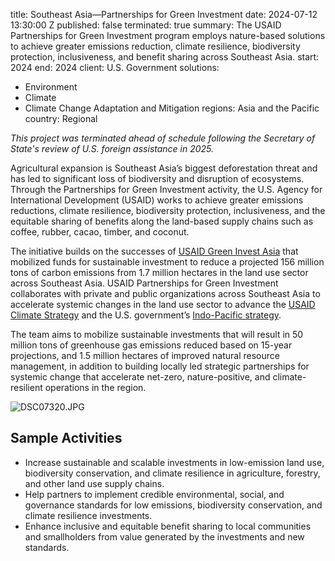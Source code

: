 
title: Southeast Asia—Partnerships for Green Investment
date: 2024-07-12 13:30:00 Z
published: false
terminated: true
summary: The USAID Partnerships for Green Investment program employs nature-based
  solutions to achieve greater emissions reduction, climate resilience, biodiversity
  protection, inclusiveness, and benefit sharing across Southeast Asia.
start: 2024
end: 2024
client: U.S. Government
solutions:
- Environment
- Climate
- Climate Change Adaptation and Mitigation
regions: Asia and the Pacific
country: Regional


<aside><em>This project was terminated ahead of schedule following the Secretary of State's review of U.S. foreign assistance in 2025.</em></aside>

Agricultural expansion is Southeast Asia’s biggest deforestation threat and has led to significant loss of biodiversity and disruption of ecosystems. Through the Partnerships for Green Investment activity, the U.S. Agency for International Development (USAID) works to achieve greater emissions reductions, climate resilience, biodiversity protection, inclusiveness, and the equitable sharing of benefits along the land-based supply chains such as coffee, rubber, cacao, timber, and coconut.

The initiative builds on the successes of [USAID Green Invest Asia](https://www.usaid.gov/asia-regional/fact-sheets/usaid-green-invest-asia) that mobilized funds for sustainable investment to reduce a projected 156 million tons of carbon emissions from 1.7 million hectares in the land use sector across Southeast Asia. USAID Partnerships for Green Investment collaborates with private and public organizations across Southeast Asia to accelerate systemic changes in the land use sector to advance the [USAID Climate Strategy](https://www.usaid.gov/policy/climate-strategy) and the U.S. government’s [Indo-Pacific strategy](https://www.whitehouse.gov/wp-content/uploads/2022/02/U.S.-Indo-Pacific-Strategy.pdf).

The team aims to mobilize sustainable investments that will result in 50 million tons of greenhouse gas emissions reduced based on 15-year projections, and 1.5 million hectares of improved natural resource management, in addition to building locally led strategic partnerships for systemic change that accelerate net-zero, nature-positive, and climate-resilient operations in the region.

![DSC07320.JPG](/uploads/DSC07320.JPG)

## Sample Activities

* Increase sustainable and scalable investments in low-emission land use, biodiversity conservation, and climate resilience in agriculture, forestry, and other land use supply chains.
* Help partners to implement credible environmental, social, and governance standards for low emissions, biodiversity conservation, and climate resilience investments.
* Enhance inclusive and equitable benefit sharing to local communities and smallholders from value generated by the investments and new standards.
